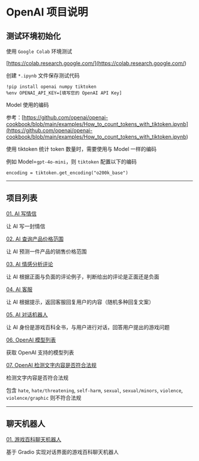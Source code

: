 # OpenAI 项目说明

## 测试环境初始化

使用 `Google Colab` 环境测试

[https://colab.research.google.com/](<https://colab.research.google.com/>)

创建 `*.ipynb` 文件保存测试代码

```shell
!pip install openai numpy tiktoken
%env OPENAI_API_KEY=[填写您的 OpenAI API Key]
```

Model 使用的编码

参考：[https://github.com/openai/openai-cookbook/blob/main/examples/How_to_count_tokens_with_tiktoken.ipynb](<https://github.com/openai/openai-cookbook/blob/main/examples/How_to_count_tokens_with_tiktoken.ipynb>)

使用 tiktoken 统计 token 数量时，需要使用与 Model 一样的编码

例如 Model=`gpt-4o-mini`，则 `tiktoken` 配置以下的编码

```python3
encoding = tiktoken.get_encoding("o200k_base")
```

---

## 项目列表

[01. AI 写情信](./write_letter.py)

让 AI 写一封情信

[02. AI 查询产品价格范围](./product_price_range.py)

让 AI 预测一件产品的销售价格范围

[03. AI 情感分析评论](./sentiment_analysis.py)

让 AI 根据正面与负面的评论例子，判断给出的评论是正面还是负面

[04. AI 客服](./customer_service.py)

让 AI 根据提示，返回客服回复用户的内容（随机多种回复文案）

[05. AI 对话机器人](./game_encyclopedia.py)

让 AI 身份是游戏百科全书，与用户进行对话，回答用户提出的游戏问题

[06. OpenAI 模型列表](./models.py)

获取 OpenAI 支持的模型列表

[07. OpenAI 检测文字内容是否符合法规](./moderation.py)

检测文字内容是否符合法规

包含 `hate`, `hate/threatening`, `self-harm`, `sexual`, `sexual/minors`, `violence`, `violence/graphic` 则不符合法规

---

## 聊天机器人

[01. 游戏百科聊天机器人](./ChatBot/game_conversation_chatbot.py)

基于 Gradio 实现对话界面的游戏百科聊天机器人
